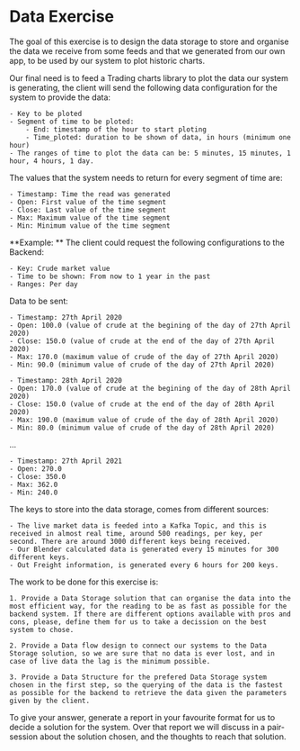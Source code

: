 # Data Exercise

The goal of this exercise is to design the data storage to store and organise the data we receive from some feeds and that we generated from our own app, to be used by our system to plot historic charts.

Our final need is to feed a Trading charts library to plot the data our system is generating, the client will send the following data configuration for the system to provide the data:

    - Key to be ploted
    - Segment of time to be ploted:
        - End: timestamp of the hour to start ploting
        - Time_ploted: duration to be shown of data, in hours (minimum one hour)
    - The ranges of time to plot the data can be: 5 minutes, 15 minutes, 1 hour, 4 hours, 1 day.


The values that the system needs to return for every segment of time are: 

    - Timestamp: Time the read was generated
    - Open: First value of the time segment
    - Close: Last value of the time segment
    - Max: Maximum value of the time segment
    - Min: Minimum value of the time segment

**Example: **
The client could request the following configurations to the Backend:

    - Key: Crude market value
    - Time to be shown: From now to 1 year in the past
    - Ranges: Per day

Data to be sent:

    - Timestamp: 27th April 2020
    - Open: 100.0 (value of crude at the begining of the day of 27th April 2020)
    - Close: 150.0 (value of crude at the end of the day of 27th April 2020)
    - Max: 170.0 (maximum value of crude of the day of 27th April 2020)
    - Min: 90.0 (minimum value of crude of the day of 27th April 2020)

    - Timestamp: 28th April 2020
    - Open: 170.0 (value of crude at the begining of the day of 28th April 2020)
    - Close: 150.0 (value of crude at the end of the day of 28th April 2020)
    - Max: 190.0 (maximum value of crude of the day of 28th April 2020)
    - Min: 80.0 (minimum value of crude of the day of 28th April 2020)

...

    - Timestamp: 27th April 2021
    - Open: 270.0
    - Close: 350.0
    - Max: 362.0 
    - Min: 240.0 

The keys to store into the data storage, comes from different sources:

    - The live market data is feeded into a Kafka Topic, and this is received in almost real time, around 500 readings, per key, per second. There are around 3000 different keys being received.
    - Our Blender calculated data is generated every 15 minutes for 300 different keys.
    - Out Freight information, is generated every 6 hours for 200 keys.

The work to be done for this exercise is:

    1. Provide a Data Storage solution that can organise the data into the most efficient way, for the reading to be as fast as possible for the backend system. If there are different options available with pros and cons, please, define them for us to take a decission on the best system to chose.

    2. Provide a Data flow design to connect our systems to the Data Storage solution, so we are sure that no data is ever lost, and in case of live data the lag is the minimum possible.

    3. Provide a Data Structure for the prefered Data Storage system chosen in the first step, so the querying of the data is the fastest as possible for the backend to retrieve the data given the parameters given by the client.


To give your answer, generate a report in your favourite format for us to decide a solution for the system. Over that report we will discuss in a pair-session about the solution chosen, and the thoughts to reach that solution.




